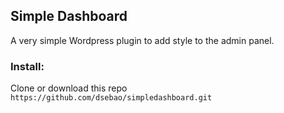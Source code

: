 ## Simple Dashboard

A very simple Wordpress plugin to add style to the admin panel.

### Install:

Clone or download this repo `https://github.com/dsebao/simpledashboard.git`
